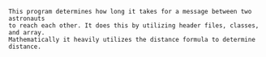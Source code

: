     This program determines how long it takes for a message between two astronauts
    to reach each other. It does this by utilizing header files, classes, and array.
    Mathematically it heavily utilizes the distance formula to determine distance.